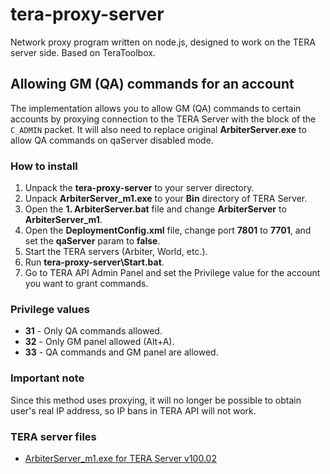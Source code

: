 # tera-proxy-server

Network proxy program written on node.js, designed to work on the TERA server side. Based on TeraToolbox.

## Allowing GM (QA) commands for an account

The implementation allows you to allow GM (QA) commands to certain accounts by proxying connection to the TERA Server with the block of the `C_ADMIN` packet. It will also need to replace original **ArbiterServer.exe** to allow QA commands on qaServer disabled mode.

### How to install

1. Unpack the **tera-proxy-server** to your server directory.
2. Unpack **ArbiterServer_m1.exe** to your **Bin** directory of TERA Server.
3. Open the **1. ArbiterServer.bat** file and change **ArbiterServer** to **ArbiterServer_m1**.
4. Open the **DeploymentConfig.xml** file, change port **7801** to **7701**, and set the **qaServer** param to **false**.
5. Start the TERA servers (Arbiter, World, etc.).
6. Run **tera-proxy-server\Start.bat**.
7. Go to TERA API Admin Panel and set the Privilege value for the account you want to grant commands.

### Privilege values

* **31** - Only QA commands allowed.
* **32** - Only GM panel allowed (Alt+A).
* **33** - QA commands and GM panel are allowed.

### Important note

Since this method uses proxying, it will no longer be possible to obtain user's real IP address, so IP bans in TERA API will not work.

### TERA server files

* [ArbiterServer_m1.exe for TERA Server v100.02](https://disk.yandex.ru/d/A_axHdDfY8A-ng)
